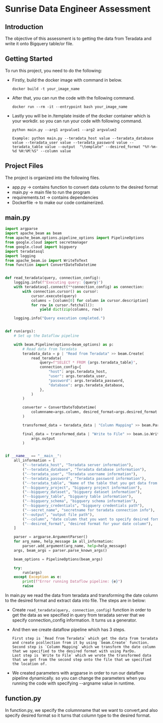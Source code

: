 # Sunrise Data Engineer Assessment

## Introduction

The objective of this assessment is to getting the data from Teradata and write it onto Bigquery table/or file.
## Getting Started

To run this project, you need to do the following:

- Firstly, build the docker image with command in below.

      docker build -t your_image_name

- After that, you can run the code with the following command.

      docker run --rm -it --entrypoint bash your_image_name

- Lastly you will be in /template inside of the docker container which is your workdir. so you can run your code with following command.

      python main.py --arg1 argvalue1 --arg2 argvalue2

      Example: python main.py --teradata_host value --teradata_database value --teradata_user value --teradata_password value --teradata_table value --output  "\template" --desired_format "%Y-%m-%d %H:%M:%S" --column value

## Project Files

The project is organized into the following files.
- app.py -> contains function to convert data column to the desired format
- main.py -> main file to run the program
- requirements.txt -> contains dependencies
- Dockerfile -> to make our code containerized. 

## main.py

```python
import argparse
import apache_beam as beam
from apache_beam.options.pipeline_options import PipelineOptions
from google.cloud import secretmanager
from google.cloud import bigquery
import teradatasql
import logging
from apache_beam.io import WriteToText
from function import ConvertDateToDatetime


def read_teradata(query, connection_config):
    logging.info(f"Executing query: {query}")
    with teradatasql.connect(**connection_config) as connection:
        with connection.cursor() as cursor:
            cursor.execute(query)
            columns = [column[0] for column in cursor.description]
            for row in cursor.fetchall():
                yield dict(zip(columns, row))

    logging.info("Query execution completed.")


def run(args):
    # Set up the Dataflow pipeline

    with beam.Pipeline(options=beam_options) as p:
        # Read data from Teradata
        teradata_data = p | "Read from Teradata" >> beam.Create(
            read_teradata(
                query=f"SELECT * FROM {args.teradata_table}",
                connection_config={
                    "host": args.teradata_host,
                    "user": args.teradata_user,
                    "password": args.teradata_password,
                    "database": args.teradata_database,
                },
            )
        )

        converter = ConvertDateToDatetime(
            columnname=args.column, desired_format=args.desired_format
        )

        transformed_data = teradata_data | "Column Mapping" >> beam.ParDo(converter)

        final_data = transformed_data | "Write to File" >> beam.io.WriteToText(
            args.output
        )


if __name__ == "__main__":
    all_information = [
        ("--teradata_host", "Teradata server information"),
        ("--teradata_database", "Teradata database information"),
        ("--teradata_user", "Teradata username information"),
        ("--teradata_password", "Teradata password information"),
        ("--teradata_table", "Name of the table that you get data from teradata"),
        ("--bigquery_project", "bigquery project information"),
        ("--bigquery_dataset", "bigquery dataset information"),
        ("--bigquery_table", "bigquery table information"),
        ("--bigquery_schema", "bigquery schema information"),
        ("--bigquery_credentials", "bigquery credentials path"),
        ("--secret_name", "secretname for teradata connection info"),
        ("--output", "output file path"),
        ("--column", "date column that you want to specify desired format"),
        ("--desired_format", "desired format for your date column"),
    ]

    parser = argparse.ArgumentParser()
    for arg_name, help_message in all_information:
        parser.add_argument(arg_name, help=help_message)
    args, beam_args = parser.parse_known_args()

    beam_options = PipelineOptions(beam_args)

    try:
        run(args)
    except Exception as e:
        print(f"Error running Dataflow pipeline: {e}")
        raise

```

In main.py we read the data from teradata and transforming the date column to the desired format and extract data into file. The steps are in below:

- Create `read_teradata(query, connection_config)` function in order to get the data as we specified in query from teradata server that we specify connection_config information. It turns us a generator.
- And then we create dataflow pipeline which has 3 steps.

      First step is `Read from Teradata` which get the data from teradata and create pcollection from it by using `beam.Create` function.
      Second step is `Column Mapping` which we transform the date column that we specified to the desired format with using ParDo.
      Last step is `Write to File` which we wrote the transformed data that we get from the second step onto the file that we specified the location of.

- We created parameters with argparse in order to run our dataflow pipeline dynamically. so you can change the parameters when you running the code with specifying --argname value in runtime.

## function.py
In function.py, we specify the columnname that we want to convert,and also specify desired format so it turns that column type to the desired format.
